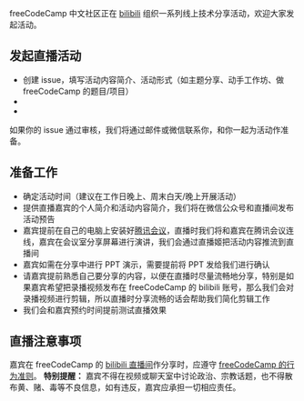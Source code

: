 freeCodeCamp 中文社区正在 [bilibili](https://space.bilibili.com/335505768) 组织一系列线上技术分享活动，欢迎大家发起活动。

## 发起直播活动
- 创建 issue，填写活动内容简介、活动形式（如主题分享、动手工作坊、做 freeCodeCamp 的题目/项目）
- 
- 

如果你的 issue 通过审核，我们将通过邮件或微信联系你，和你一起为活动作准备。
## 准备工作
- 确定活动时间（建议在工作日晚上、周末白天/晚上开展活动）
- 提供直播嘉宾的个人简介和活动内容简介，我们将在微信公众号和直播间发布活动预告
- 嘉宾提前在自己的电脑上安装好[腾讯会议](https://meeting.tencent.com/download-center.html)，直播时我们将和嘉宾在腾讯会议连线，嘉宾在会议室分享屏幕进行演讲，我们会通过直播姬把活动内容推流到直播间
- 嘉宾如需在分享中进行 PPT 演示，需要提前将 PPT 发给我们进行确认
- 请嘉宾提前熟悉自己要分享的内容，以便在直播时尽量流畅地分享，特别是如果嘉宾希望把录播视频发布在 freeCodeCamp 的 bilibili 账号，那么我们会对录播视频进行剪辑，所以直播时分享流畅的话会帮助我们简化剪辑工作
- 我们会和嘉宾预约时间提前测试直播效果

## 直播注意事项
嘉宾在 freeCodeCamp 的 [bilibili 直播间](https://live.bilibili.com/22218677)作分享时，应遵守 [freeCodeCamp 的行为准则](https://www.freecodecamp.org/news/code-of-conduct/)。
**特别提醒：** 嘉宾不得在视频或聊天室中讨论政治、宗教话题，也不得散布黄、赌、毒等不良信息，如有违反，嘉宾应承担一切相应责任。
